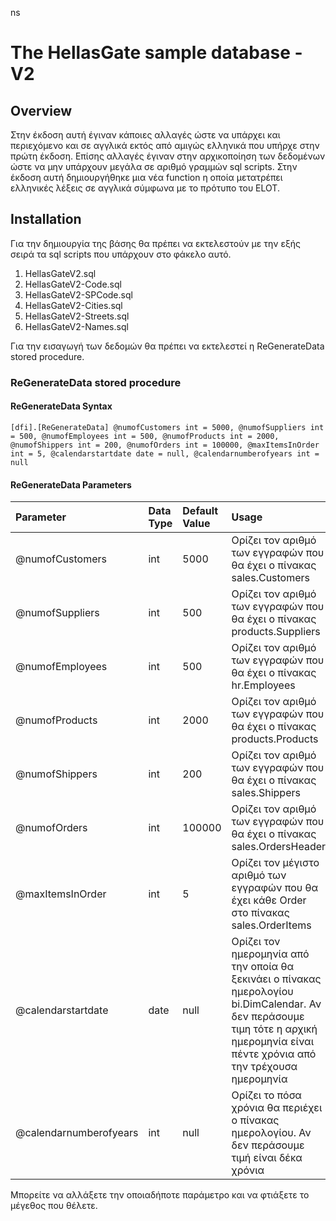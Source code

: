 ns
# The HellasGate sample database - V2

## Overview

Στην έκδοση αυτή έγιναν κάποιες αλλαγές ώστε να υπάρχει και περιεχόμενο και σε αγγλικά εκτός από αμιγώς ελληνικά που υπήρχε στην πρώτη έκδοση.
Επίσης αλλαγές έγιναν στην αρχικοποίηση των δεδομένων ώστε να μην υπάρχουν μεγάλα σε αριθμό γραμμών sql scripts.
Στην έκδοση αυτή δημιουργήθηκε μια νέα function η οποία μετατρέπει ελληνικές λέξεις σε αγγλικά σύμφωνα με το πρότυπο του ELOT.

## Installation 

Για την δημιουργία της βάσης θα πρέπει να εκτελεστούν με την εξής σειρά τα sql scripts που υπάρχουν στο φάκελο αυτό.

1. HellasGateV2.sql
2. HellasGateV2-Code.sql
3. HellasGateV2-SPCode.sql
4. HellasGateV2-Cities.sql
4. HellasGateV2-Streets.sql
5. HellasGateV2-Names.sql

Για την εισαγωγή των δεδομών θα πρέπει να εκτελεστεί η ReGenerateData stored procedure.

### ReGenerateData stored procedure

#### ReGenerateData Syntax

`[dfi].[ReGenerateData]
                    @numofCustomers int = 5000,
                    @numofSuppliers int = 500,
                    @numofEmployees int = 500,
                    @numofProducts int = 2000,
                    @numofShippers int = 200,
                    @numofOrders int = 100000,
                    @maxItemsInOrder int = 5,
                    @calendarstartdate date = null,
                    @calendarnumberofyears int = null`

#### ReGenerateData Parameters
| Parameter | Data Type | Default Value | Usage |
| :--- | :--- | :--- | :--- |
| @numofCustomers |	int |	5000 | Ορίζει τον αριθμό των εγγραφών που θα έχει ο πίνακας sales.Customers |
| @numofSuppliers	| int	| 500	 | Ορίζει τον αριθμό των εγγραφών που θα έχει ο πίνακας products.Suppliers |
| @numofEmployees	| int	| 500	 | Ορίζει τον αριθμό των εγγραφών που θα έχει ο πίνακας hr.Employees |
| @numofProducts	| int	| 2000 | Ορίζει τον αριθμό των εγγραφών που θα έχει ο πίνακας products.Products |
| @numofShippers	| int	| 200	 | Ορίζει τον αριθμό των εγγραφών που θα έχει ο πίνακας sales.Shippers |
| @numofOrders	  | int	| 100000 | Ορίζει τον αριθμό των εγγραφών που θα έχει ο πίνακας sales.OrdersHeader |
| @maxItemsInOrder | int |	5	 | Ορίζει τον μέγιστο αριθμό των εγγραφών που θα έχει κάθε Order στο πίνακας sales.OrderItems |
| @calendarstartdate | date |	null | Ορίζει τον ημερομηνία από την οποία θα ξεκινάει ο πίνακας ημερολογίου bi.DimCalendar. Αν δεν περάσουμε τιμη τότε η αρχική ημερομηνία είναι πέντε χρόνια από την τρέχουσα ημερομηνία |
| @calendarnumberofyears | int | null |	Ορίζει το πόσα χρόνια θα περιέχει ο πίνακας ημερολογίου. Αν δεν περάσουμε τιμή είναι δέκα χρόνια |

Μπορείτε να αλλάξετε την οποιαδήποτε παράμετρο και να φτιάξετε το μέγεθος που θέλετε.
